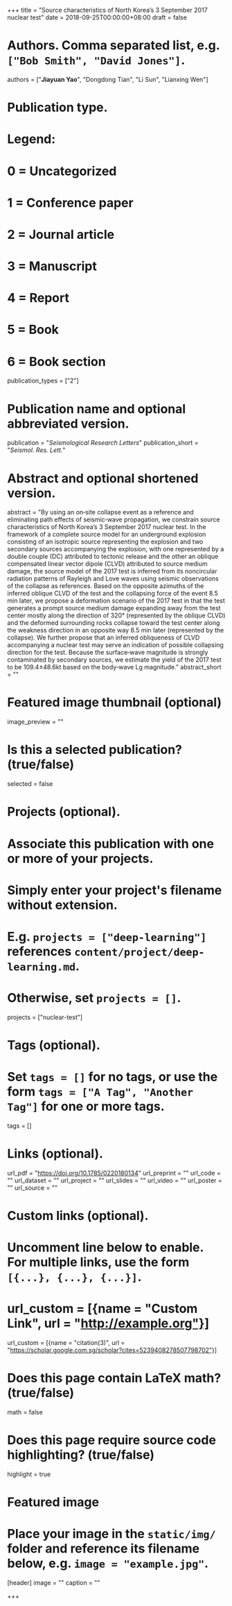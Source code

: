 +++
title = "Source characteristics of North Korea’s 3 September 2017 nuclear test"
date = 2018-09-25T00:00:00+08:00
draft = false

# Authors. Comma separated list, e.g. `["Bob Smith", "David Jones"]`.
authors = ["**Jiayuan Yao**", "Dongdong Tian", "Li Sun", "Lianxing Wen"]

# Publication type.
# Legend:
# 0 = Uncategorized
# 1 = Conference paper
# 2 = Journal article
# 3 = Manuscript
# 4 = Report
# 5 = Book
# 6 = Book section
publication_types = ["2"]

# Publication name and optional abbreviated version.
publication = "*Seismological Research Letters*"
publication_short = "*Seismol. Res. Lett.*"

# Abstract and optional shortened version.
abstract = "By using an on‐site collapse event as a reference and eliminating path effects of seismic‐wave propagation, we constrain source characteristics of North Korea’s 3 September 2017 nuclear test. In the framework of a complete source model for an underground explosion consisting of an isotropic source representing the explosion and two secondary sources accompanying the explosion, with one represented by a double couple (DC) attributed to tectonic release and the other an oblique compensated linear vector dipole (CLVD) attributed to source medium damage, the source model of the 2017 test is inferred from its noncircular radiation patterns of Rayleigh and Love waves using seismic observations of the collapse as references. Based on the opposite azimuths of the inferred oblique CLVD of the test and the collapsing force of the event 8.5 min later, we propose a deformation scenario of the 2017 test in that the test generates a prompt source medium damage expanding away from the test center mostly along the direction of 320° (represented by the oblique CLVD) and the deformed surrounding rocks collapse toward the test center along the weakness direction in an opposite way 8.5 min later (represented by the collapse). We further propose that an inferred obliqueness of CLVD accompanying a nuclear test may serve an indication of possible collapsing direction for the test. Because the surface‐wave magnitude is strongly contaminated by secondary sources, we estimate the yield of the 2017 test to be 109.4±48.6kt based on the body‐wave Lg magnitude."
abstract_short = ""

# Featured image thumbnail (optional)
image_preview = ""

# Is this a selected publication? (true/false)
selected = false

# Projects (optional).
#   Associate this publication with one or more of your projects.
#   Simply enter your project's filename without extension.
#   E.g. `projects = ["deep-learning"]` references `content/project/deep-learning.md`.
#   Otherwise, set `projects = []`.
projects = ["nuclear-test"]

# Tags (optional).
#   Set `tags = []` for no tags, or use the form `tags = ["A Tag", "Another Tag"]` for one or more tags.
tags = []

# Links (optional).
url_pdf = "https://doi.org/10.1785/0220180134"
url_preprint = ""
url_code = ""
url_dataset = ""
url_project = ""
url_slides = ""
url_video = ""
url_poster = ""
url_source = ""

# Custom links (optional).
#   Uncomment line below to enable. For multiple links, use the form `[{...}, {...}, {...}]`.
# url_custom = [{name = "Custom Link", url = "http://example.org"}]
url_custom = [{name = "citation(3)", url = "https://scholar.google.com.sg/scholar?cites=5239408278507798702"}]

# Does this page contain LaTeX math? (true/false)
math = false

# Does this page require source code highlighting? (true/false)
highlight = true

# Featured image
# Place your image in the `static/img/` folder and reference its filename below, e.g. `image = "example.jpg"`.
[header]
image = ""
caption = ""

+++

